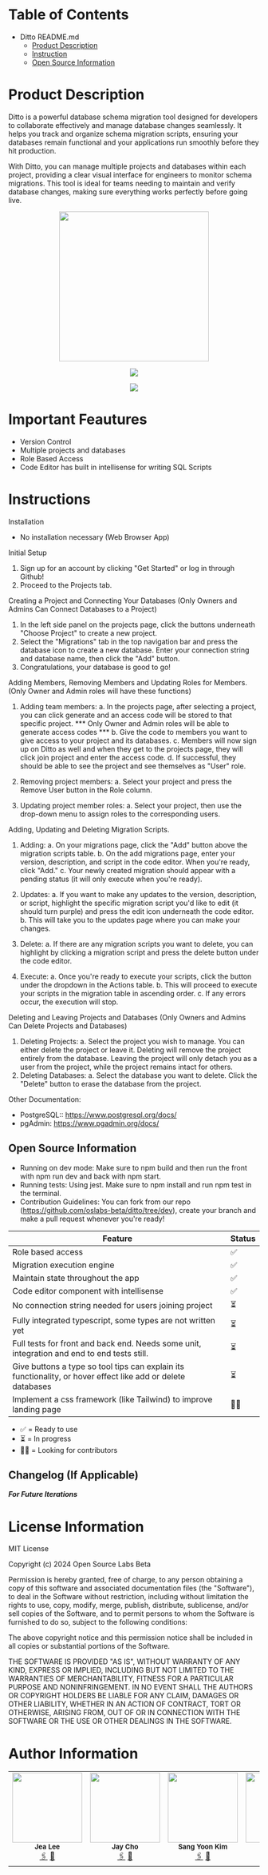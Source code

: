 # Table of Contents
- Ditto README.md
    - [Product Description](#product-description)
    - [Instruction](#instructions)
    - [Open Source Information](#open-source-information)

# Product Description
Ditto is a powerful database schema migration tool designed for developers to collaborate effectively and manage database changes seamlessly. It helps you track and organize schema migration scripts, ensuring your databases remain functional and your applications run smoothly before they hit production.

With Ditto, you can manage multiple projects and databases within each project, providing a clear visual interface for engineers to monitor schema migrations. This tool is ideal for teams needing to maintain and verify database changes, making sure everything works perfectly before going live.

  <p align="center">
  <img src="./client/src/assets/logo.webp" style="width: 300px; height: auto;" />
  </p>

  <p align="center">
  <img src="./client/src/assets/img/landing.webp" />
  </p>

  <p align="center">
  <img src="./client/src/assets/img/migrations.webp" />
  </p>

# Important Feautures
- Version Control
- Multiple projects and databases
- Role Based Access
- Code Editor has built in intellisense for writing SQL Scripts


# Instructions
Installation

- No installation necessary (Web Browser App)

Initial Setup 
1. Sign up for an account by clicking "Get Started" or log in through Github!
2. Proceed to the Projects tab.

Creating a Project and Connecting Your Databases (Only Owners and Admins Can Connect Databases to a Project)
1. In the left side panel on the projects page, click the buttons underneath "Choose Project" to create a new project.
2. Select the "Migrations" tab in the top navigation bar and press the database icon to create a new database. Enter your connection string and database name, then click the "Add"    button.
3. Congratulations, your database is good to go!

Adding Members, Removing Members and Updating Roles for Members.
(Only Owner and Admin roles will have these functions)
1. Adding team members:
    a. In the projects page, after selecting a project, you can click generate and an access code will be stored to that specific project. *** Only Owner and Admin roles will be          able to generate access codes ***
    b. Give the code to members you want to give access to your project and its databases.
    c. Members will now sign up on Ditto as well and when they get to the projects page, they will click join project and enter the access code.
    d. If successful, they should be able to see the project and see themselves as "User" role.

2. Removing project members:
    a. Select your project and press the Remove User button in the Role column.

3. Updating project member roles:
    a. Select your project, then use the drop-down menu to assign roles to the corresponding users.

Adding, Updating and Deleting Migration Scripts.
1. Adding:
    a. On your migrations page, click the "Add" button above the migration scripts table.
    b. On the add migrations page, enter your version, description, and script in the code editor. When you're ready, click "Add."
    c. Your newly created migration should appear with a pending status (it will only execute when you're ready).

2. Updates:
    a. If you want to make any updates to the version, description, or script, highlight the specific migration script you'd like to edit (it should turn purple) and press the            edit icon underneath the code editor.
    b. This will take you to the updates page where you can make your changes.

3. Delete:
    a. If there are any migration scripts you want to delete, you can highlight by clicking a migration script and press the delete button under the code editor.

4. Execute:
    a. Once you're ready to execute your scripts, click the button under the dropdown in the Actions table.
    b. This will proceed to execute your scripts in the migration table in ascending order.
    c. If any errors occur, the execution will stop.

Deleting and Leaving Projects and Databases (Only Owners and Admins Can Delete Projects and Databases)
1. Deleting Projects:
    a. Select the project you wish to manage. You can either delete the project or leave it. Deleting will remove the project entirely from the database. Leaving the project will         only detach you as a user from the project, while the project remains intact for others.
2. Deleting Databases:
    a. Select the database you want to delete. Click the "Delete" button to erase the database from the project.

Other Documentation:
- PostgreSQL:: https://www.postgresql.org/docs/
- pgAdmin: https://www.pgadmin.org/docs/

## Open Source Information
- Running on dev mode: Make sure to npm build and then run the front with npm run dev and back with npm start.
- Running tests: Using jest. Make sure to npm install and run npm test in the terminal.
- Contribution Guidelines: You can fork from our repo (https://github.com/oslabs-beta/ditto/tree/dev), create your branch and make a pull request whenever you're ready!


| Feature                                                                               | Status    |
|---------------------------------------------------------------------------------------|-----------|
| Role based access                                                                     | ✅        |
| Migration execution engine     | ✅        |
| Maintain state throughout the app                                                                     | ✅        |
| Code editor component with intellisense                                                                  | ✅        |
| No connection string needed for users joining project                                                                     | ⏳        |
| Fully integrated typescript, some types are not written yet                                                      | ⏳        |
| Full tests for front and back end. Needs some unit, integration and end to end tests still.                                    | ⏳        |
| Give buttons a type so tool tips can explain its functionality, or hover effect like add or delete databases                                  | ⏳        |
| Implement a css framework (like Tailwind) to improve landing page                                 | 🙏🏻        |

- ✅ = Ready to use
- ⏳ = In progress
- 🙏🏻 = Looking for contributors


## Changelog (If Applicable)
***For Future Iterations***


# License Information

MIT License

Copyright (c) 2024 Open Source Labs Beta

Permission is hereby granted, free of charge, to any person obtaining a copy of this software and associated documentation files (the "Software"), to deal in the Software without restriction, including without limitation the rights to use, copy, modify, merge, publish, distribute, sublicense, and/or sell copies of the Software, and to permit persons to whom the Software is furnished to do so, subject to the following conditions:

The above copyright notice and this permission notice shall be included in all copies or substantial portions of the Software.

THE SOFTWARE IS PROVIDED "AS IS", WITHOUT WARRANTY OF ANY KIND, EXPRESS OR IMPLIED, INCLUDING BUT NOT LIMITED TO THE WARRANTIES OF MERCHANTABILITY, FITNESS FOR A PARTICULAR PURPOSE AND NONINFRINGEMENT. IN NO EVENT SHALL THE AUTHORS OR COPYRIGHT HOLDERS BE LIABLE FOR ANY CLAIM, DAMAGES OR OTHER LIABILITY, WHETHER IN AN ACTION OF CONTRACT, TORT OR OTHERWISE, ARISING FROM, OUT OF OR IN CONNECTION WITH THE SOFTWARE OR THE USE OR OTHER DEALINGS IN THE SOFTWARE.

# Author Information

<table>
  <tr>
    <td align="center">
      <img src="./client/src/assets/img/teamPNG/Jea.webp" width="140px;" alt=""/>
      <br />
      <sub><b>Jea Lee</b></sub>
      <br />
      <a href="https://www.linkedin.com/in/jealee44">🖇️</a>
      <a href="https://github.com/jealee44">🐙</a>
    </td>
    <td align="center">
      <img src="./client/src/assets/img/teamPNG/Jay.webp" width="140px" alt="" />
      <br />
      <sub><b>Jay Cho</b></sub>
      <br />
      <a href="https://www.linkedin.com/in/jaycho1017">🖇️</a>
      <a href="https://github.com/jayc-gh">🐙</a>
    </td>
    <td align="center">
      <img src="./client/src/assets/img/teamPNG/Jeff.webp" width="140px" alt="" />
      <br />
      <sub><b>Sang Yoon Kim</b></sub>
      <br />
      <a href="https://www.linkedin.com/in/syoonk32">🖇️</a>
      <a href="https://github.com/syjeffkim">🐙</a>
    </td>
    <td align="center">
      <img src="./client/src/assets/img/teamPNG/Shaan.webp" height= "140px" width="140px" alt="" />
      <br />
      <sub><b>Shaan Khan</b></sub>
      <br />
      <a href="https://www.linkedin.com/in/shaan-m-khan">🖇️</a>
      <a href="https://github.com/shaanmalkovich">🐙</a>
    </td>
  </tr>
</table>
